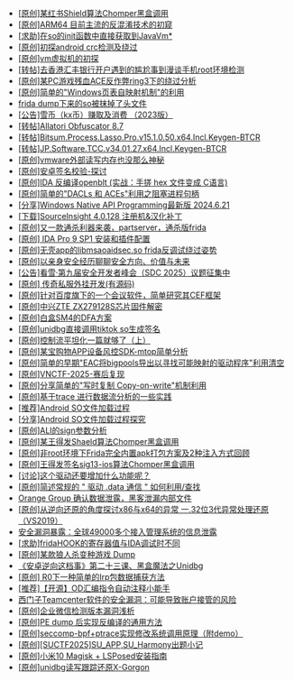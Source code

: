 + [[原创]某红书Shield算法Chomper黑盒调用](https://bbs.kanxue.com/thread-285705.htm)
+ [[原创]ARM64 目前主流的反混淆技术的初窥](https://bbs.kanxue.com/thread-285567.htm)
+ [[求助]在so的init函数中直接获取到JavaVm*](https://bbs.kanxue.com/thread-285767.htm)
+ [[原创]初探android crc检测及绕过](https://bbs.kanxue.com/thread-285790.htm)
+ [[原创]vm虚拟机的初探](https://bbs.kanxue.com/thread-284883.htm)
+ [[转帖]去香港汇丰银行开户遇到的尴尬事到漫谈手机root环境检测](https://bbs.kanxue.com/thread-285754.htm)
+ [[原创]某PC游戏残血ACE反作弊ring3下的绕过分析](https://bbs.kanxue.com/thread-284667.htm)
+ [[原创]简单的"Windows页表自映射机制"的利用](https://bbs.kanxue.com/thread-285332.htm)
+ [frida dump下来的so被抹掉了头文件](https://bbs.kanxue.com/thread-284813.htm)
+ [[公告]雪币（kx币）赚取及消费 （2023版）](https://bbs.kanxue.com/thread-247709.htm)
+ [[转帖]Allatori Obfuscator 8.7](https://bbs.kanxue.com/thread-278665.htm)
+ [[转帖]Bitsum.Process.Lasso.Pro.v15.1.0.50.x64.Incl.Keygen-BTCR](https://bbs.kanxue.com/thread-285815.htm)
+ [[转帖]JP.Software.TCC.v34.01.27.x64.Incl.Keygen-BTCR](https://bbs.kanxue.com/thread-285814.htm)
+ [[原创]vmware外部读写内存也没那么神秘](https://bbs.kanxue.com/thread-284956.htm)
+ [[原创]安卓签名校验-探讨](https://bbs.kanxue.com/thread-285647.htm)
+ [[原创]IDA 反编译openblt (实战：手搓 hex 文件变成 C语言)](https://bbs.kanxue.com/thread-285731.htm)
+ [[原创]简单的"DACLs 和 ACEs"利用之阻塞进程句柄](https://bbs.kanxue.com/thread-285347.htm)
+ [[分享]Windows Native API Programming最新版 2024.6.21](https://bbs.kanxue.com/thread-282242.htm)
+ [[下载]SourceInsight 4.0.128 注册机&汉化补丁](https://bbs.kanxue.com/thread-277963.htm)
+ [[原创]又一款通杀利器来袭，partserver，通杀版frida](https://bbs.kanxue.com/thread-285628.htm)
+ [[原创] IDA Pro 9 SP1 安装和插件配置](https://bbs.kanxue.com/thread-285604.htm)
+ [[原创]无壳app的libmsaoaidsec.so frida反调试绕过姿势](https://bbs.kanxue.com/thread-285811.htm)
+ [[原创]以亲身安全经历聊聊安全方向、价值与未来](https://bbs.kanxue.com/thread-285407.htm)
+ [[公告]看雪·第九届安全开发者峰会（SDC 2025）议题征集中](https://bbs.kanxue.com/thread-285672.htm)
+ [[原创] 传奇私服外挂开发(有源码)](https://bbs.kanxue.com/thread-285681.htm)
+ [[原创]针对百度旗下的一个会议软件，简单研究其CEF框架](https://bbs.kanxue.com/thread-274426.htm)
+ [[原创]中兴ZTE ZX279128S芯片固件解密](https://bbs.kanxue.com/thread-276970.htm)
+ [[原创]白盒SM4的DFA方案](https://bbs.kanxue.com/thread-285292.htm)
+ [[原创]unidbg直接调用tiktok so生成签名](https://bbs.kanxue.com/thread-285623.htm)
+ [[原创]控制流平坦化一篇就够了（上）](https://bbs.kanxue.com/thread-284242.htm)
+ [[原创]某宝购物APP设备风控SDK-mtop简单分析](https://bbs.kanxue.com/thread-284241.htm)
+ [[原创]简单的早期"EAC将bigpools导出以寻找可能映射的驱动程序"利用清空](https://bbs.kanxue.com/thread-285355.htm)
+ [[原创]VNCTF-2025-赛后复现](https://bbs.kanxue.com/thread-285816.htm)
+ [[原创]分享简单的"写时复制 Copy-on-write"机制利用](https://bbs.kanxue.com/thread-285331.htm)
+ [[原创]基于trace 进行数据流分析的一些实践](https://bbs.kanxue.com/thread-285243.htm)
+ [[推荐]Android SO文件加载过程](https://bbs.kanxue.com/thread-285818.htm)
+ [[分享]Android  SO文件加载过程探究](https://bbs.kanxue.com/thread-285788.htm)
+ [[原创]ALI的sign参数分析](https://bbs.kanxue.com/thread-284292.htm)
+ [[原创]某王得发Shaeld算法Chomper黑盒调用](https://bbs.kanxue.com/thread-285705.htm)
+ [[原创]非root环境下Frida完全内置apk打包方案及2种注入方式回顾](https://bbs.kanxue.com/thread-284482.htm)
+ [[原创]王得发签名sig13-ios算法Chomper黑盒调用](https://bbs.kanxue.com/thread-285666.htm)
+ [[讨论]这个驱动还要增加什么功能呢？](https://bbs.kanxue.com/thread-285825.htm)
+ [[原创]简述常规的 " 驱动 .data 通信 " 如何利用/查找](https://bbs.kanxue.com/thread-285348.htm)
+ [Orange Group 确认数据泄露，黑客泄漏内部文件](https://bbs.kanxue.com/thread-285823.htm)
+ [[原创]从逆向还原的角度探讨x86与x64的异常 一.32位3代异常处理还原（VS2019）](https://bbs.kanxue.com/thread-285804.htm)
+ [安全漏洞暴露：全球49000多个接入管理系统的信息泄露](https://bbs.kanxue.com/thread-285822.htm)
+ [[求助]fridaHOOK的寄存器值与IDA调试时不同](https://bbs.kanxue.com/thread-285821.htm)
+ [[原创]某款狼人杀变种游戏 Dump](https://bbs.kanxue.com/thread-285806.htm)
+ [《安卓逆向这档事》第二十三课、黑盒魔法之Unidbg](https://bbs.kanxue.com/thread-285073.htm)
+ [[原创] R0下一种简单的Irp包数据捕获方法](https://bbs.kanxue.com/thread-285317.htm)
+ [[推荐]【开源】OD汇编指令自动注释小能手](https://bbs.kanxue.com/thread-284663.htm)
+ [西门子Teamcenter软件的安全漏洞：可能导致账户接管的风险](https://bbs.kanxue.com/thread-285826.htm)
+ [[原创]企业微信检测版本漏洞浅析](https://bbs.kanxue.com/thread-284796.htm)
+ [[原创]PE dump 后实现反编译的通用方法](https://bbs.kanxue.com/thread-284958.htm)
+ [[原创]seccomp-bpf+ptrace实现修改系统调用原理（附demo）](https://bbs.kanxue.com/thread-275511.htm)
+ [[原创][SUCTF2025]SU_APP,SU_Harmony出题小记](https://bbs.kanxue.com/thread-285264.htm)
+ [[原创]小米10 Magisk + LSPosed安装指南](https://bbs.kanxue.com/thread-285114.htm)
+ [[原创]unidbg读写跟踪还原X-Gorgon](https://bbs.kanxue.com/thread-285586.htm)
